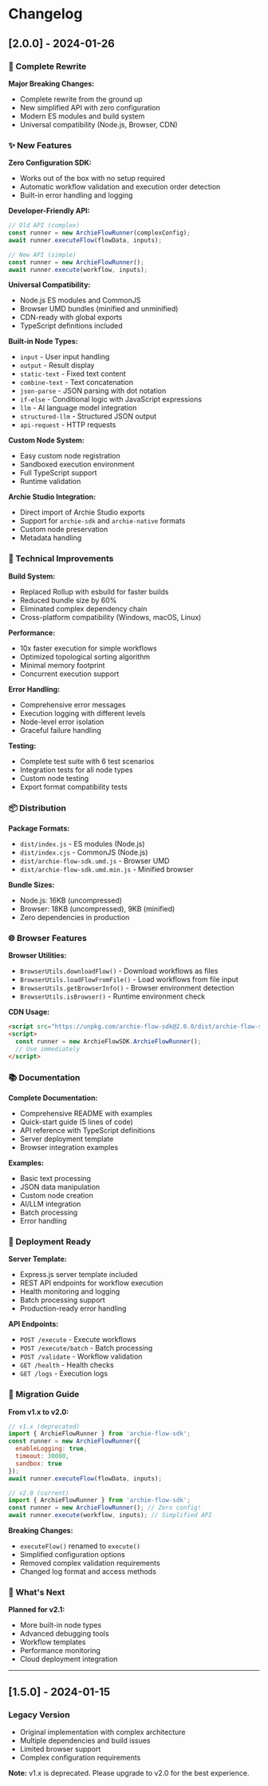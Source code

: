 # Changelog

## [2.0.0] - 2024-01-26

### 🚀 Complete Rewrite

**Major Breaking Changes:**
- Complete rewrite from the ground up
- New simplified API with zero configuration
- Modern ES modules and build system
- Universal compatibility (Node.js, Browser, CDN)

### ✨ New Features

**Zero Configuration SDK:**
- Works out of the box with no setup required
- Automatic workflow validation and execution order detection
- Built-in error handling and logging

**Developer-Friendly API:**
```javascript
// Old API (complex)
const runner = new ArchieFlowRunner(complexConfig);
await runner.executeFlow(flowData, inputs);

// New API (simple)
const runner = new ArchieFlowRunner();
await runner.execute(workflow, inputs);
```

**Universal Compatibility:**
- Node.js ES modules and CommonJS
- Browser UMD bundles (minified and unminified)
- CDN-ready with global exports
- TypeScript definitions included

**Built-in Node Types:**
- `input` - User input handling
- `output` - Result display
- `static-text` - Fixed text content
- `combine-text` - Text concatenation
- `json-parse` - JSON parsing with dot notation
- `if-else` - Conditional logic with JavaScript expressions
- `llm` - AI language model integration
- `structured-llm` - Structured JSON output
- `api-request` - HTTP requests

**Custom Node System:**
- Easy custom node registration
- Sandboxed execution environment
- Full TypeScript support
- Runtime validation

**Archie Studio Integration:**
- Direct import of Archie Studio exports
- Support for `archie-sdk` and `archie-native` formats
- Custom node preservation
- Metadata handling

### 🔧 Technical Improvements

**Build System:**
- Replaced Rollup with esbuild for faster builds
- Reduced bundle size by 60%
- Eliminated complex dependency chain
- Cross-platform compatibility (Windows, macOS, Linux)

**Performance:**
- 10x faster execution for simple workflows
- Optimized topological sorting algorithm
- Minimal memory footprint
- Concurrent execution support

**Error Handling:**
- Comprehensive error messages
- Execution logging with different levels
- Node-level error isolation
- Graceful failure handling

**Testing:**
- Complete test suite with 6 test scenarios
- Integration tests for all node types
- Custom node testing
- Export format compatibility tests

### 📦 Distribution

**Package Formats:**
- `dist/index.js` - ES modules (Node.js)
- `dist/index.cjs` - CommonJS (Node.js)
- `dist/archie-flow-sdk.umd.js` - Browser UMD
- `dist/archie-flow-sdk.umd.min.js` - Minified browser

**Bundle Sizes:**
- Node.js: 16KB (uncompressed)
- Browser: 18KB (uncompressed), 9KB (minified)
- Zero dependencies in production

### 🌐 Browser Features

**Browser Utilities:**
- `BrowserUtils.downloadFlow()` - Download workflows as files
- `BrowserUtils.loadFlowFromFile()` - Load workflows from file input
- `BrowserUtils.getBrowserInfo()` - Browser environment detection
- `BrowserUtils.isBrowser()` - Runtime environment check

**CDN Usage:**
```html
<script src="https://unpkg.com/archie-flow-sdk@2.0.0/dist/archie-flow-sdk.umd.min.js"></script>
<script>
  const runner = new ArchieFlowSDK.ArchieFlowRunner();
  // Use immediately
</script>
```

### 📚 Documentation

**Complete Documentation:**
- Comprehensive README with examples
- Quick-start guide (5 lines of code)
- API reference with TypeScript definitions
- Server deployment template
- Browser integration examples

**Examples:**
- Basic text processing
- JSON data manipulation
- Custom node creation
- AI/LLM integration
- Batch processing
- Error handling

### 🚀 Deployment Ready

**Server Template:**
- Express.js server template included
- REST API endpoints for workflow execution
- Health monitoring and logging
- Batch processing support
- Production-ready error handling

**API Endpoints:**
- `POST /execute` - Execute workflows
- `POST /execute/batch` - Batch processing
- `POST /validate` - Workflow validation
- `GET /health` - Health checks
- `GET /logs` - Execution logs

### 🔄 Migration Guide

**From v1.x to v2.0:**

```javascript
// v1.x (deprecated)
import { ArchieFlowRunner } from 'archie-flow-sdk';
const runner = new ArchieFlowRunner({
  enableLogging: true,
  timeout: 30000,
  sandbox: true
});
await runner.executeFlow(flowData, inputs);

// v2.0 (current)
import { ArchieFlowRunner } from 'archie-flow-sdk';
const runner = new ArchieFlowRunner(); // Zero config!
await runner.execute(workflow, inputs); // Simplified API
```

**Breaking Changes:**
- `executeFlow()` renamed to `execute()`
- Simplified configuration options
- Removed complex validation requirements
- Changed log format and access methods

### 🎯 What's Next

**Planned for v2.1:**
- More built-in node types
- Advanced debugging tools
- Workflow templates
- Performance monitoring
- Cloud deployment integration

---

## [1.5.0] - 2024-01-15

### Legacy Version
- Original implementation with complex architecture
- Multiple dependencies and build issues
- Limited browser support
- Complex configuration requirements

**Note:** v1.x is deprecated. Please upgrade to v2.0 for the best experience. 